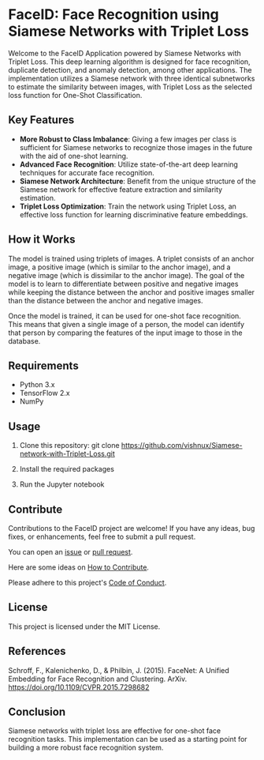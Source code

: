 # FaceID: Face Recognition using Siamese Networks with Triplet Loss

Welcome to the FaceID Application powered by Siamese Networks with Triplet Loss. This deep learning algorithm is designed for face recognition, duplicate detection, and anomaly detection, among other applications. The implementation utilizes a Siamese network with three identical subnetworks to estimate the similarity between images, with Triplet Loss as the selected loss function for One-Shot Classification. 

## Key Features

* **More Robust to Class Imbalance**: Giving a few images per class is sufficient for Siamese networks to recognize those images in the future with the aid of one-shot learning.
* **Advanced Face Recognition**: Utilize state-of-the-art deep learning techniques for accurate face recognition.
* **Siamese Network Architecture**: Benefit from the unique structure of the Siamese network for effective feature extraction and similarity estimation.
* **Triplet Loss Optimization**: Train the network using Triplet Loss, an effective loss function for learning discriminative feature embeddings.

## How it Works
The model is trained using triplets of images. A triplet consists of an anchor image, a positive image (which is similar to the anchor image), and a negative image (which is dissimilar to the anchor image). The goal of the model is to learn to differentiate between positive and negative images while keeping the distance between the anchor and positive images smaller than the distance between the anchor and negative images.

Once the model is trained, it can be used for one-shot face recognition. This means that given a single image of a person, the model can identify that person by comparing the features of the input image to those in the database.

## Requirements

* Python 3.x
* TensorFlow 2.x
* NumPy

## Usage

1) Clone this repository: git clone https://github.com/vishnux/Siamese-network-with-Triplet-Loss.git

2) Install the required packages

3) Run the Jupyter notebook

## Contribute

Contributions to the FaceID project are welcome! If you have any ideas, bug fixes, or enhancements, feel free to submit a pull request.

You can open an [issue](https://github.com/vishnux/FaceID/issues) or [pull request](https://github.com/vishnux/FaceID/pulls).

Here are some ideas on [How to Contribute](https://opensource.guide/how-to-contribute/).

Please adhere to this project's [Code of Conduct](https://www.contributor-covenant.org/version/2/1/code_of_conduct/).

## License

This project is licensed under the MIT License.

## References

Schroff, F., Kalenichenko, D., & Philbin, J. (2015). FaceNet: A Unified Embedding for Face Recognition and Clustering. ArXiv. https://doi.org/10.1109/CVPR.2015.7298682 

## Conclusion

Siamese networks with triplet loss are effective for one-shot face recognition tasks. This implementation can be used as a starting point for building a more robust face recognition system.
